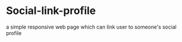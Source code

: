 # Social-link-profile
a simple responsive web page which can link user to someone's social profile 
